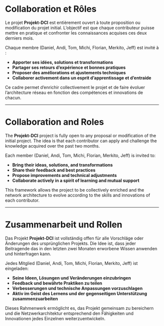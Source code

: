 # Collaboration et Rôles

Le projet **Projekt-DCI** est entièrement ouvert à toute proposition ou modification du projet initial. L’objectif est que chaque contributeur puisse mettre en pratique et confronter les connaissances acquises ces deux derniers mois.

Chaque membre (Daniel, Andi, Tom, Michi, Florian, Merkito, Jeff) est invité à :

- **Apporter ses idées, solutions et transformations**  
- **Partager ses retours d’expérience et bonnes pratiques**  
- **Proposer des améliorations et ajustements techniques**  
- **Collaborer activement dans un esprit d’apprentissage et d’entraide**

Ce cadre permet d’enrichir collectivement le projet et de faire évoluer l’architecture réseau en fonction des compétences et innovations de chacun.

---

# Collaboration and Roles

The **Projekt-DCI** project is fully open to any proposal or modification of the initial project. The idea is that each contributor can apply and challenge the knowledge acquired over the past two months.

Each member (Daniel, Andi, Tom, Michi, Florian, Merkito, Jeff) is invited to:

- **Bring their ideas, solutions, and transformations**  
- **Share their feedback and best practices**  
- **Propose improvements and technical adjustments**  
- **Collaborate actively in a spirit of learning and mutual support**

This framework allows the project to be collectively enriched and the network architecture to evolve according to the skills and innovations of each contributor.

---

# Zusammenarbeit und Rollen

Das Projekt **Projekt-DCI** ist vollständig offen für alle Vorschläge oder Änderungen des ursprünglichen Projekts. Die Idee ist, dass jeder Beitragende das in den letzten zwei Monaten erworbene Wissen anwenden und hinterfragen kann.

Jedes Mitglied (Daniel, Andi, Tom, Michi, Florian, Merkito, Jeff) ist eingeladen:

- **Seine Ideen, Lösungen und Veränderungen einzubringen**  
- **Feedback und bewährte Praktiken zu teilen**  
- **Verbesserungen und technische Anpassungen vorzuschlagen**  
- **Aktiv im Geist des Lernens und der gegenseitigen Unterstützung zusammenzuarbeiten**

Dieses Rahmenwerk ermöglicht es, das Projekt gemeinsam zu bereichern und die Netzwerkarchitektur entsprechend den Fähigkeiten und Innovationen jedes Einzelnen weiterzuentwickeln.
